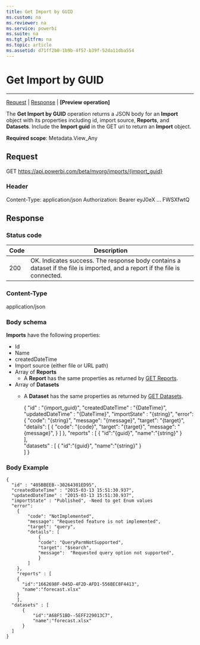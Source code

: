 ```yaml
---
title: Get Import by GUID
ms.custom: na
ms.reviewer: na
ms.service: powerbi
ms.suite: na
ms.tgt_pltfrm: na
ms.topic: article
ms.assetid: d71ff2b0-1b9b-4f57-b39f-52da11dba554
---
```

# Get Import by GUID
---
[Request](#request) | [Response](#response) | **[Preview operation]**
<a name="top"/>

The **Get Import by GUID** operation returns a JSON body for an **Import** object with its properties including id, import source, **Reports**, and **Datasets**. Include the **Import guid** in the GET uri to return an **Import** object.

**Required scope**: Metadata.View_Any
<a name="request"/>
## Request
GET https://api.powerbi.com/beta/myorg/imports/{import_guid}

### Header
Content-Type: application/json
Authorization: Bearer eyJ0eX ... FWSXfwtQ	
<a name="response"/> 
## Response

### Status code

|Code|Description
|---|---
|200|OK. Indicates success. The response body contains a dataset if the file is imported, and a report if the file is connected.


### Content-Type
application/json

### Body schema 

**Imports** have the following properties:

- Id
- Name
- createdDateTime
- Import source (either file or URL path)
- Array of **Reports** 
  - A **Report** has the same properties as returned by [GET Reports](Get-Reports.md).
- Array of **Datasets**
  - A **Dataset** has the same properties as returned by [GET Datasets](Get-Datasets.md).

 
    {
      "id" : "{import_guid}",
      "createdDateTime" : "{DateTime}",
      "updatedDateTime" : "{DateTime}",
      "importState" : "{string}",
      "error":
        {
            "code": "{string}",
            "message": "{message}",
            "target": "{target}",
            "details": [
                {
                "code": "{code}",
                "target": "{target}",
                "message":  "{message}",
                }
            ]
        },
        "reports" : [
        {
          "id":"{guid}",
          "name":"{string}"
        }  
        ],        
        "datasets" : [
          {
              "id":"{guid}",
              "name":"{string}"
          }  
        ]
      }

### Body Example

    {
      "id" : "405BBEEB--30264301ED95",
      "createdDateTime" : "2015-03-13 15:51:30.937",
      "updatedDateTime" : "2015-03-13 15:51:30.937",
      "importState" : "Published", -Need to get Enum values
      "error":
        {
            "code": "NotImplemented",
            "message": "Requested feature is not implemented",
            "target": "query",
            "details": [
                {
                "code": "QueryParmNotSupported",
                "target": "$search",
                "message":  "Requested query option not supported",
                }
            ]
        },
        "reports" : [
        {
          "id":"1662698F-045D-4F2D-AFD1-556BEC8F4413",
          "name":"forecast.xlsx"
        }  
        ],        
      "datasets" : [
          {
              "id":"A68F51BD--5EFF229013C7",
              "name":"forecast.xlsx"
          }  
      ]
    }
